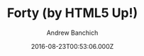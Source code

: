 ---
title: Forty (by HTML5 Up!)
github: https://github.com/andrewbanchich/Forty-Jekyll-Theme
demo: https://andrewbanchich.github.io/forty-jekyll-theme/
author: Andrew Banchich
ssg:
  - Jekyll
cms:
  - No Cms
date: 2016-08-23T00:53:06.000Z
github_branch: master
description: A Jekyll version of the 'Forty' theme by HTML5 UP.
stale: false
---